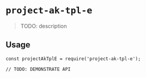 # `project-ak-tpl-e`

> TODO: description

## Usage

```
const projectAkTplE = require('project-ak-tpl-e');

// TODO: DEMONSTRATE API
```
